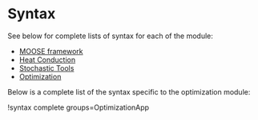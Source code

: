 # Syntax

See below for complete lists of syntax for each of the module:

- [MOOSE framework](syntax/framework.md)
- [Heat Conduction](syntax/heat_conduction.md)
- [Stochastic Tools](syntax/StochasticTools/index.md)
- [Optimization](syntax/Optimization/index.md)

Below is a complete list of the syntax specific to the optimization module:

!syntax complete groups=OptimizationApp
